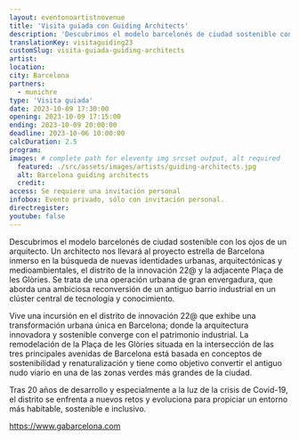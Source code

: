 ```yaml
---
layout: eventonoartistnovenue
title: 'Visita guiada con Guiding Architects'
description: 'Descubrimos el modelo barcelonés de ciudad sostenible con los ojos de un arquitecto.'
translationKey: visitaguiding23
customSlug: visita-guiada-guiding-architects
artist:
location:
city: Barcelona
partners:
  - munichre
type: 'Visita guiada'
date: 2023-10-09 17:30:00
opening: 2023-10-09 17:15:00
ending: 2023-10-09 20:00:00
deadline: 2023-10-06 10:00:00
calcDuration: 2.5
program:
images: # complete path for eleventy img srcset output, alt required
  featured: ./src/assets/images/artists/guiding-architects.jpg
  alt: Barcelona guiding architects
  credit:
access: Se requiere una invitación personal
infobox: Evento privado, sólo con invitación personal.
directregister:
youtube: false
---
```


Descubrimos el modelo barcelonés de ciudad sostenible con los ojos de un arquitecto. Un architecto nos llevará al proyecto estrella de Barcelona inmerso en la búsqueda de nuevas identidades urbanas, arquitectónicas y medioambientales, el distrito de la innovación 22@ y la adjacente Plaça de les Glòries.
Se trata de una operación urbana de gran envergadura, que aborda una ambiciosa reconversión de un antiguo barrio industrial en un clúster central de tecnología y conocimiento.

Vive una incursión en el distrito de innovación 22@ que exhibe una transformación urbana única en Barcelona; donde la arquitectura innovadora y sostenible converge con el patrimonio industrial.
La remodelación de la Plaça de les Glòries situada en la intersección de las tres principales avenidas de Barcelona está basada en conceptos de sostenibilidad y renaturalización y tiene como objetivo convertir el antiguo nudo viario en una de las zonas verdes más grandes de la ciudad.

Tras 20 años de desarrollo y especialmente a la luz de la crisis de Covid-19, el distrito se enfrenta a nuevos retos y evoluciona para propiciar un entorno más habitable, sostenible e inclusivo.

https://www.gabarcelona.com
